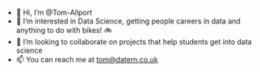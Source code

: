 - 👋 Hi, I’m @Tom-Allport
- 👀 I’m interested in Data Science, getting people careers in data and anything to do with bikes! 🚲 
- 💞️ I’m looking to collaborate on projects that help students get into data science
- 📫 You can reach me at tom@datern.co.uk

<!---
Tom-Allport/Tom-Allport is a ✨ special ✨ repository because its `README.md` (this file) appears on your GitHub profile.
You can click the Preview link to take a look at your changes.

- 🌱 I’m currently learning
--->
